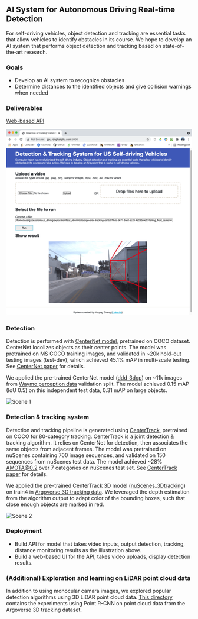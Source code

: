## AI System for Autonomous Driving Real-time Detection

For self-driving vehicles, object detection and tracking are essential tasks that allow vehicles to identify obstacles in its course. We hope to develop an AI system that performs object detection and tracking based on state-of-the-art research.

### Goals
+ Develop an AI system to recognize obstacles
+ Determine distances to the identified objects and give collision warnings when needed

### Deliverables

[Web-based API](http://gpu.ronghanghu.com:5000/)

<img src="https://github.com/zhangyuqing/autonomous_driving/blob/main/examples/webAPI_snapshot.png" alt="Web API Snapshot" width="600"/>

### Detection
Detection is performed with [CenterNet model](https://github.com/xingyizhou/CenterNet), pretrained on COCO dataset. CenterNet locolizes objects as their center points. The model was pretrained on MS COCO training images, and validated in ~20k hold-out testing images (test-dev), which achieved 45.1% mAP in multi-scale testing. See [CenterNet paper](https://arxiv.org/pdf/1904.08189.pdf) for details.

We applied the pre-trained CenterNet model ([ddd_3dop](https://github.com/xingyizhou/CenterNet/blob/master/readme/MODEL_ZOO.md)) on ~11k images from [Waymo perception data](https://waymo.com/open/download/) validation split. The model achieved 0.15 mAP (IoU 0.5) on this independent test data, 0.31 mAP on large objects.

<img src="https://github.com/zhangyuqing/autonomous_driving/blob/main/examples/det.gif" alt="Scene 1" width="600"/>

### Detection & tracking system
Detection and tracking pipeline is generated using [CenterTrack](https://github.com/xingyizhou/CenterTrack), pretrained on COCO for 80-category tracking. CenterTrack is a joint detection & tracking algorithm. It relies on CenterNet for detection, then associates the same objects from adjacent frames. The model was pretrained on nuScenes containing 700 image sequences, and validated on 150 sequences from nuScenes test data. The model achieved ~28% AMOTA@0.2 over 7 categories on nuScenes test set. See [CenterTrack paper](https://arxiv.org/pdf/2004.01177.pdf) for details.

We applied the pre-trained CenterTrack 3D model ([nuScenes_3Dtracking](https://github.com/xingyizhou/CenterTrack/blob/master/readme/MODEL_ZOO.md)) on train4 in [Argoverse 3D tracking data](https://www.argoverse.org/data.html#tracking-link). We leveraged the depth estimation from the algorithm output to adapt color of the bounding boxes, such that close enough objects are marked in red.

<img src="https://github.com/zhangyuqing/autonomous_driving/blob/main/examples/trk2.gif" alt="Scene 2" width="600"/>


### Deployment

+ Build API for model that takes video inputs, output detection, tracking, distance monitoring results as the illustration above.
+ Build a web-based UI for the API, takes video uploads, display detection results.


### (Additional) Exploration and learning on LiDAR point cloud data

In addition to using monocular camara images, we explored popular detection algorithms using 3D LiDAR point cloud data. [This directory](https://github.com/zhangyuqing/autonomous_driving/tree/main/exploration/lidar_ptrcnn) contains the experiments using Point R-CNN on point cloud data from the Argoverse 3D tracking dataset. 
